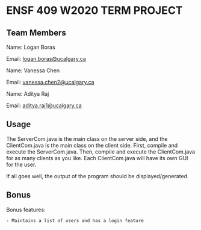 # ENSF 409 W2020 TERM PROJECT

##  Team Members
Name: Logan Boras

Email: logan.boras@ucalgary.ca

Name: Vanessa Chen

Email: vanessa.chen2@ucalgary.ca

Name: Aditya Raj

Email: aditya.raj1@ucalgary.ca

## Usage

The ServerCom.java is the main class on the server side, and the ClientCom.java is the main class on the client side. First, compile and execute the ServerCom.java. Then, compile and execute the ClientCom.java for as many clients as you like. Each ClientCom.java will have its own GUI for the user.

If all goes well, the output of the program should be displayed/generated.

## Bonus

Bonus features:

    - Maintains a list of users and has a login feature
